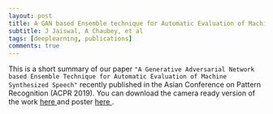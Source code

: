 ```yaml
---
layout: post
title: A GAN based Ensemble technique for Automatic Evaluation of Machine Synthesized Speech 
subtitle: J Jaiswal, A Chaubey, et al
tags: [deeplearning, publications]
comments: true
---
```


This is a short summary of our paper `"A Generative Adversarial Network based Ensemble Technique for Automatic Evaluation of Machine Synthesized Speech"` recently published in the Asian Conference on Pattern Recognition (ACPR 2019). You can download the camera ready version of the work <a href="https://ac-alpha.github.io/ACPR_2019_paper_148_v4.pdf" download> here </a> and poster <a href="https://ac-alpha.github.io/ACPR_Poster.pdf" download> here </a>.
